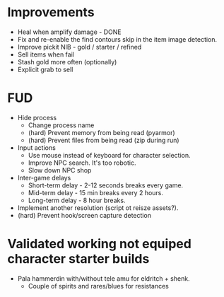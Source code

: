 
# Improvements

- Heal when amplify damage - DONE
- Fix and re-enable the find contours skip in the item image detection.
- Improve pickit NIB - gold / starter / refined
- Sell items when fail
- Stash gold more often (optionally)
- Explicit grab to sell

# FUD

- Hide process
    - Change process name
    - (hard) Prevent memory from being read (pyarmor)
    - (hard) Prevent files from being read (zip during run)
- Input actions
    - Use mouse instead of keyboard for character selection.
    - Improve NPC search. It's too robotic.
    - Slow down NPC shop
- Inter-game delays
    - Short-term delay - 2-12 seconds breaks every game.
    - Mid-term delay - 15 min breaks every 2 hours.
    - Long-term delay - 8 hour breaks.
- Implement another resolution (script ot reisze assets?).
- (hard) Prevent hook/screen capture detection

# Validated working not equiped character starter builds

- Pala hammerdin with/without tele amu for eldritch + shenk.
    - Couple of spirits and rares/blues for resistances